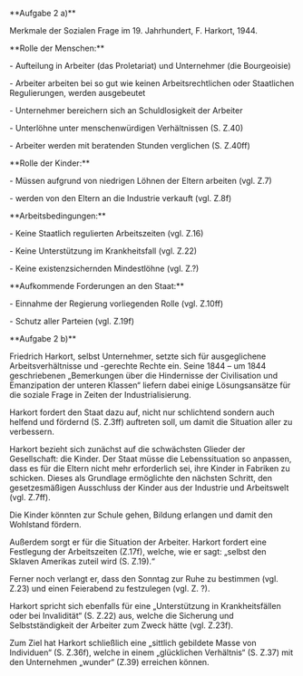 \*\*Aufgabe 2 a)\*\*

Merkmale der Sozialen Frage im 19. Jahrhundert, F. Harkort, 1944.



\*\*Rolle der Menschen:\*\*

\- Aufteilung in Arbeiter (das Proletariat) und Unternehmer (die Bourgeoisie)

\- Arbeiter arbeiten bei so gut wie keinen Arbeitsrechtlichen oder Staatlichen Regulierungen, werden ausgebeutet

\- Unternehmer bereichern sich an Schuldlosigkeit der Arbeiter

\- Unterlöhne unter menschenwürdigen Verhältnissen (S. Z.40)

\- Arbeiter werden mit beratenden Stunden verglichen (S. Z.40ff)



\*\*Rolle der Kinder:\*\*

\- Müssen aufgrund von niedrigen Löhnen der Eltern arbeiten (vgl. Z.7)

\- werden von den Eltern an die Industrie verkauft (vgl. Z.8f)



\*\*Arbeitsbedingungen:\*\*

\- Keine Staatlich regulierten Arbeitszeiten (vgl. Z.16)

\- Keine Unterstützung im Krankheitsfall (vgl. Z.22)

\- Keine existenzsichernden Mindestlöhne (vgl. Z.?)



\*\*Aufkommende Forderungen an den Staat:\*\*

\- Einnahme der Regierung vorliegenden Rolle (vgl. Z.10ff)

\- Schutz aller Parteien (vgl. Z.19f)



\*\*Aufgabe 2 b)\*\*

Friedrich Harkort, selbst Unternehmer, setzte sich für ausgeglichene Arbeitsverhältnisse und -gerechte Rechte ein. Seine 1844 – um 1844 geschriebenen „Bemerkungen über die Hindernisse der Civilisation und Emanzipation der unteren Klassen“ liefern dabei einige Lösungsansätze für die soziale Frage in Zeiten der Industrialisierung.



Harkort fordert den Staat dazu auf, nicht nur schlichtend sondern auch helfend und fördernd (S. Z.3ff) auftreten soll, um damit die Situation aller zu verbessern.



Harkort bezieht sich zunächst auf die schwächsten Glieder der Gesellschaft: die Kinder. Der Staat müsse die Lebenssituation so anpassen, dass es für die Eltern nicht mehr erforderlich sei, ihre Kinder in Fabriken zu schicken. Dieses als Grundlage ermöglichte den nächsten Schritt, den gesetzesmäßigen Ausschluss der Kinder aus der Industrie und Arbeitswelt (vgl. Z.7ff).



Die Kinder könnten zur Schule gehen, Bildung erlangen und damit den Wohlstand fördern.



Außerdem sorgt er für die Situation der Arbeiter. Harkort fordert eine Festlegung der Arbeitszeiten (Z.17f), welche, wie er sagt: „selbst den Sklaven Amerikas zuteil wird (S. Z.19).“



Ferner noch verlangt er, dass den Sonntag zur Ruhe zu bestimmen (vgl. Z.23) und einen Feierabend zu festzulegen (vgl. Z. ?).



Harkort spricht sich ebenfalls für eine „Unterstützung in Krankheitsfällen oder bei Invalidität“ (S. Z.22) aus, welche die Sicherung und Selbstständigkeit der Arbeiter zum Zweck hätte (vgl. Z.23f).



Zum Ziel hat Harkort schließlich eine „sittlich gebildete Masse von Individuen“ (S. Z.36f), welche in einem „glücklichen Verhältnis“ (S. Z.37) mit den Unternehmen „wunder“ (Z.39) erreichen können.





